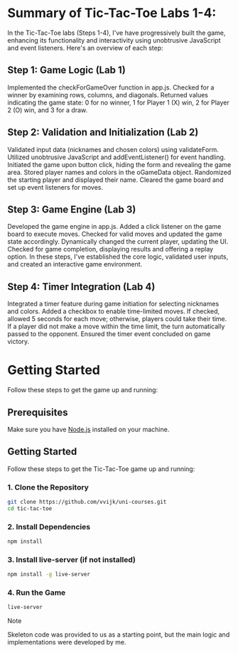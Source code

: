 # Summary of Tic-Tac-Toe Labs 1-4:

In the Tic-Tac-Toe labs (Steps 1-4), I've have progressively built the game, enhancing its functionality and interactivity using unobtrusive JavaScript and event listeners. Here's an overview of each step:

## Step 1: Game Logic (Lab 1)
Implemented the checkForGameOver function in app.js.
Checked for a winner by examining rows, columns, and diagonals.
Returned values indicating the game state: 0 for no winner, 1 for Player 1 (X) win, 2 for Player 2 (O) win, and 3 for a draw.

## Step 2: Validation and Initialization (Lab 2)
Validated input data (nicknames and chosen colors) using validateForm.
Utilized unobtrusive JavaScript and addEventListener() for event handling.
Initiated the game upon button click, hiding the form and revealing the game area.
Stored player names and colors in the oGameData object.
Randomized the starting player and displayed their name.
Cleared the game board and set up event listeners for moves.

## Step 3: Game Engine (Lab 3)
Developed the game engine in app.js.
Added a click listener on the game board to execute moves.
Checked for valid moves and updated the game state accordingly.
Dynamically changed the current player, updating the UI.
Checked for game completion, displaying results and offering a replay option.
In these steps, I've established the core logic, validated user inputs, and created an interactive game environment.

## Step 4: Timer Integration (Lab 4)
Integrated a timer feature during game initiation for selecting nicknames and colors.
Added a checkbox to enable time-limited moves.
If checked, allowed 5 seconds for each move; otherwise, players could take their time.
If a player did not make a move within the time limit, the turn automatically passed to the opponent.
Ensured the timer event concluded on game victory.

# Getting Started

Follow these steps to get the game up and running:

## Prerequisites

Make sure you have [Node.js](https://nodejs.org/) installed on your machine.

## Getting Started

Follow these steps to get the Tic-Tac-Toe game up and running:

### 1. Clone the Repository
```bash
git clone https://github.com/vvijk/uni-courses.git
cd tic-tac-toe
```

### 2. Install Dependencies
```bash
npm install
```

### 3. Install live-server (if not installed)
```bash
npm install -g live-server
```
### 4. Run the Game
```bash
live-server
```

> [!NOTE]
> Skeleton code was provided to us as a starting point, but the main logic and implementations were developed by me.
